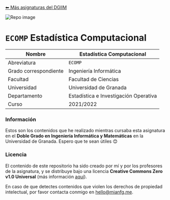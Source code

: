 [⬅ Más asignaturas del DGIIM](https://github.com/mianfg-DGIIM)

![Repo image](https://repository-images.githubusercontent.com/494020203/98f77903-0fad-44e1-a90d-e9420afd5373)

# `ECOMP` Estadística Computacional


| Nombre                | Estadística Computacional                                    |
| --------------------- | ------------------------------------------------------------ |
| Abreviatura           | `ECOMP`                                                      |
| Grado correspondiente | Ingeniería Informática                                       |
| Facultad              | Facultad de Ciencias                                         |
| Universidad           | Universidad de Granada                                       |
| Departamento          | Estadística e Investigación Operativa                        |
| Curso                 | 2021/2022                                                    |

### Información

Estos son los contenidos que he realizado mientras cursaba esta asignatura en el **Doble Grado en Ingeniería Informática y Matemáticas** en la Universidad de Granada. Espero que te sean útiles 😊

### Licencia

El contenido de este repositorio ha sido creado por mí y por los profesores de la asignatura, y se distribuye bajo una licencia **Creative Commons Zero v1.0 Universal** (más información [aquí](./LICENSE)).

En caso de que detectes contenidos que violen los derechos de propiedad intelectual, por favor contacta conmigo en [hello@mianfg.me](mailto:hello@mianfg.me).
